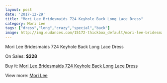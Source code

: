 ```yaml
---
layout: post
date: '2017-12-29'
title: "Mori Lee Bridesmaids 724 Keyhole Back Long Lace Dress"
category: Mori Lee
tags: ["dress","long","crazy","special","back"]
image: http://img.eudances.com/15172-thickbox_default/mori-lee-bridesmaids-724-keyhole-back-long-lace-dress.jpg
---
```

Mori Lee Bridesmaids 724 Keyhole Back Long Lace Dress

On Sales: **$228**
<a href="https://www.eudances.com/en/mori-lee/4497-mori-lee-bridesmaids-724-keyhole-back-long-lace-dress.html"><amp-img layout="responsive" width="600" height="600" src="//img.eudances.com/15172-thickbox_default/mori-lee-bridesmaids-724-keyhole-back-long-lace-dress.jpg" alt="Mori Lee Bridesmaids 724 Keyhole Back Long Lace Dress 0" /></a>
<a href="https://www.eudances.com/en/mori-lee/4497-mori-lee-bridesmaids-724-keyhole-back-long-lace-dress.html"><amp-img layout="responsive" width="600" height="600" src="//img.eudances.com/15177-thickbox_default/mori-lee-bridesmaids-724-keyhole-back-long-lace-dress.jpg" alt="Mori Lee Bridesmaids 724 Keyhole Back Long Lace Dress 1" /></a>
<a href="https://www.eudances.com/en/mori-lee/4497-mori-lee-bridesmaids-724-keyhole-back-long-lace-dress.html"><amp-img layout="responsive" width="600" height="600" src="//img.eudances.com/15176-thickbox_default/mori-lee-bridesmaids-724-keyhole-back-long-lace-dress.jpg" alt="Mori Lee Bridesmaids 724 Keyhole Back Long Lace Dress 2" /></a>
<a href="https://www.eudances.com/en/mori-lee/4497-mori-lee-bridesmaids-724-keyhole-back-long-lace-dress.html"><amp-img layout="responsive" width="600" height="600" src="//img.eudances.com/15175-thickbox_default/mori-lee-bridesmaids-724-keyhole-back-long-lace-dress.jpg" alt="Mori Lee Bridesmaids 724 Keyhole Back Long Lace Dress 3" /></a>
<a href="https://www.eudances.com/en/mori-lee/4497-mori-lee-bridesmaids-724-keyhole-back-long-lace-dress.html"><amp-img layout="responsive" width="600" height="600" src="//img.eudances.com/15174-thickbox_default/mori-lee-bridesmaids-724-keyhole-back-long-lace-dress.jpg" alt="Mori Lee Bridesmaids 724 Keyhole Back Long Lace Dress 4" /></a>
<a href="https://www.eudances.com/en/mori-lee/4497-mori-lee-bridesmaids-724-keyhole-back-long-lace-dress.html"><amp-img layout="responsive" width="600" height="600" src="//img.eudances.com/15173-thickbox_default/mori-lee-bridesmaids-724-keyhole-back-long-lace-dress.jpg" alt="Mori Lee Bridesmaids 724 Keyhole Back Long Lace Dress 5" /></a>

Buy it: [Mori Lee Bridesmaids 724 Keyhole Back Long Lace Dress](https://www.eudances.com/en/mori-lee/4497-mori-lee-bridesmaids-724-keyhole-back-long-lace-dress.html "Mori Lee Bridesmaids 724 Keyhole Back Long Lace Dress")

View more: [Mori Lee](https://www.eudances.com/en/65-mori-lee "Mori Lee")